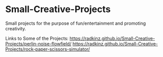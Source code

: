 # Small-Creative-Projects
Small projects for the purpose of fun/entertainment and promoting creativity.

Links to Some of the Projects:
https://radkinz.github.io/Small-Creative-Projects/perlin-noise-flowfield/
https://radkinz.github.io/Small-Creative-Projects/rock-paper-scissors-simulator/
